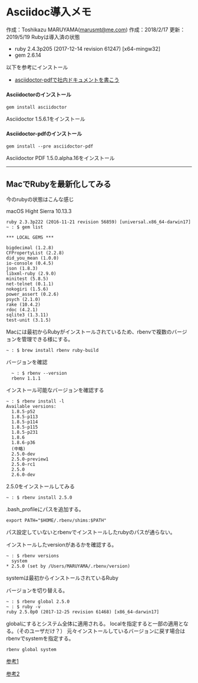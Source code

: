 # Asciidoc導入メモ

作成：Toshikazu MARUYAMA(marusmt@me.com)
作成：2018/2/17
更新：2019/5/19
Rubyは導入済の状態
* ruby 2.4.3p205 (2017-12-14 revision 61247) [x64-mingw32]
* gem 2.6.14

以下を参考にインストール

* [asciidoctor-pdfで社内ドキュメントを書こう][1]

#### Asciidoctorのインストール

```
gem install asciidoctor
```
Asciidoctor 1.5.6.1をインストール

#### Asciidoctor-pdfのインストール


```
gem install --pre asciidoctor-pdf
```

Asciidoctor PDF 1.5.0.alpha.16をインストール

[1]:https://qiita.com/gho4d76g/items/302e1ff91754b9b50f34

---

## MacでRubyを最新化してみる

今のrubyの状態はこんな感じ

macOS Hight Sierra 10.13.3

```
ruby 2.3.3p222 (2016-11-21 revision 56859) [universal.x86_64-darwin17]
~ : $ gem list

*** LOCAL GEMS ***

bigdecimal (1.2.8)
CFPropertyList (2.2.8)
did_you_mean (1.0.0)
io-console (0.4.5)
json (1.8.3)
libxml-ruby (2.9.0)
minitest (5.8.5)
net-telnet (0.1.1)
nokogiri (1.5.6)
power_assert (0.2.6)
psych (2.1.0)
rake (10.4.2)
rdoc (4.2.1)
sqlite3 (1.3.11)
test-unit (3.1.5)
```

Macには最初からRubyがインストールされているため、rbenvで複数のバージョンを管理できる様にする。

```
~ : $ brew install rbenv ruby-build
```

バージョンを確認
```
  ~ : $ rbenv --version
  rbenv 1.1.1
```

インストール可能なバージョンを確認する

```
~ : $ rbenv install -l
Available versions:
  1.8.5-p52
  1.8.5-p113
  1.8.5-p114
  1.8.5-p115
  1.8.5-p231
  1.8.6
  1.8.6-p36
  (中略)
  2.5.0-dev
  2.5.0-preview1
  2.5.0-rc1
  2.5.0
  2.6.0-dev
```
2.5.0をインストールしてみる

```
~ : $ rbenv install 2.5.0
```

.bash_profileにパスを追加する。

``` shell
export PATH="$HOME/.rbenv/shims:$PATH"
```
パス設定していないとrbenvでインストールしたrubyのパスが通らない。

インストールしたversionがあるかを確認する。

```
~ : $ rbenv versions
  system
* 2.5.0 (set by /Users/MARUYAMA/.rbenv/version)
```
systemは最初からインストールされているRuby

バージョンを切り替える。

```
~ : $ rbenv global 2.5.0
~ : $ ruby -v
ruby 2.5.0p0 (2017-12-25 revision 61468) [x86_64-darwin17]
```
globalにするとシステム全体に適用される。
localを指定すると一部の適用となる。（そのユーザだけ？）
元々インストールしているバージョンに戻す場合はrbenvでsystemを指定する。

```
rbenv global system
```
[参考1][2]

[参考2][3]

[2]:https://qiita.com/Arashi/items/689e91389235c25088a5
[3]:https://qiita.com/kogache/items/5886a6b62f036c1f94c9

